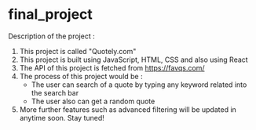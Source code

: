 # final_project

Description of the project :

1. This project is called "Quotely.com"
2. This project is built using JavaScript, HTML, CSS and also using React
3. The API of this project is fetched from https://favqs.com/
4. The process of this project would be :
   - The user can search of a quote by typing any keyword related into the search bar
   - The user also can get a random quote
5. More further features such as advanced filtering will be updated in anytime soon. Stay tuned!
